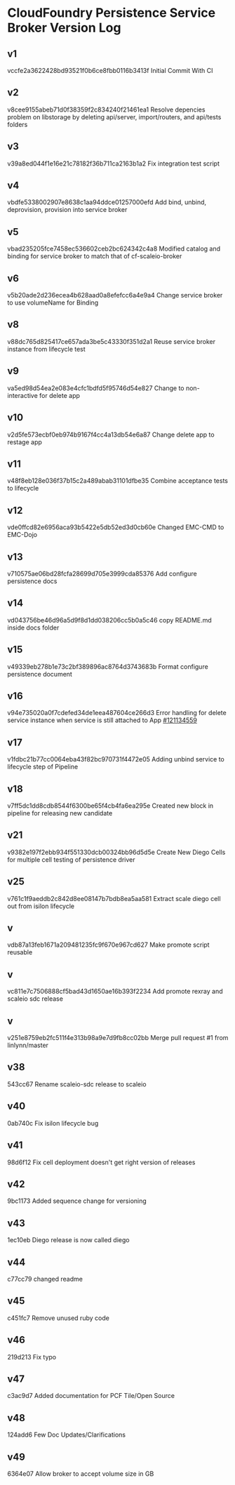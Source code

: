 # CloudFoundry Persistence Service Broker Version Log
## v1
vccfe2a3622428bd93521f0b6ce8fbb0116b3413f Initial Commit With CI
## v2
v8cee9155abeb71d0f38359f2c834240f21461ea1 Resolve depencies problem on libstorage by deleting api/server, import/routers, and api/tests folders
## v3
v39a8ed044f1e16e21c78182f36b711ca2163b1a2 Fix integration test script
## v4
vbdfe5338002907e8638c1aa94ddce01257000efd Add bind, unbind, deprovision, provision into service broker
## v5
vbad235205fce7458ec536602ceb2bc624342c4a8 Modified catalog and binding for service broker to match that of cf-scaleio-broker
## v6
v5b20ade2d236ecea4b628aad0a8efefcc6a4e9a4 Change service broker to use volumeName for Binding
## v8
v88dc765d825417ce657ada3be5c43330f351d2a1 Reuse service broker instance from lifecycle test
## v9
va5ed98d54ea2e083e4cfc1bdfd5f95746d54e827 Change to non-interactive for delete app
## v10
v2d5fe573ecbf0eb974b9167f4cc4a13db54e6a87 Change delete app to restage app
## v11
v48f8eb128e036f37b15c2a489abab31101dfbe35 Combine acceptance tests to lifecycle
## v12
vde0ffcd82e6956aca93b5422e5db52ed3d0cb60e Changed EMC-CMD to EMC-Dojo
## v13
v710575ae06bd28fcfa28699d705e3999cda85376 Add configure persistence docs
## v14
vd043756be46d96a5d9f8d1dd038206cc5b0a5c46 copy README.md inside docs folder
## v15
v49339eb278b1e73c2bf389896ac8764d3743683b Format configure persistence document
## v16
v94e735020a0f7cdefed34de1eea487604ce266d3 Error handling for delete service instance when service is still attached to App [#121134559](https://www.pivotaltracker.com/story/show/121134559)
## v17
v1fdbc21b77cc0064eba43f82bc970731f4472e05 Adding unbind service to lifecycle step of Pipeline
## v18
v7ff5dc1dd8cdb8544f6300be65f4cb4fa6ea295e Created new block in pipeline for releasing new candidate
## v21
v9382e197f2ebb934f551330dcb00324bb96d5d5e Create New Diego Cells for multiple cell testing of persistence driver
## v25
v761c1f9aeddb2c842d8ee08147b7bdb8ea5aa581 Extract scale diego cell out from isilon lifecycle
## v
vdb87a13feb1671a209481235fc9f670e967cd627 Make promote script reusable
## v
vc811e7c7506888cf5bad43d1650ae16b393f2234 Add promote rexray and scaleio sdc release
## v
v251e8759eb2fc511f4e313b98a9e7d9fb8cc02bb Merge pull request #1 from linlynn/master
## v38
543cc67 Rename scaleio-sdc release to scaleio
## v40
0ab740c Fix isilon lifecycle bug
## v41
98d6f12 Fix cell deployment doesn't get right version of releases
## v42
9bc1173 Added sequence change for versioning
## v43
1ec10eb Diego release is now called diego
## v44
c77cc79 changed readme
## v45
c451fc7 Remove unused ruby code
## v46
219d213 Fix typo
## v47
c3ac9d7 Added documentation for PCF Tile/Open Source
## v48
124add6 Few Doc Updates/Clarifications
## v49
6364e07 Allow broker to accept volume size in GB
